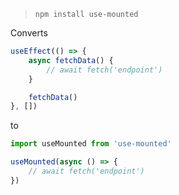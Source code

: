 > `npm install use-mounted`

Converts 

```javascript
useEffect(() => {
    async fetchData() {
        // await fetch('endpoint')
    }

    fetchData()
}, [])
```

to

```javascript
import useMounted from 'use-mounted'

useMounted(async () => {
    // await fetch('endpoint')
})
```